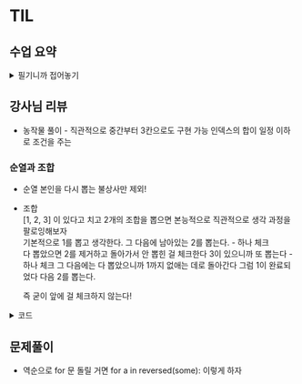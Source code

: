 # TIL

## 수업 요약

<details>
<summary>필기니까 접어놓기</summary>

### 2-dimensional list 이차원 배열  
 - [[0] * 4] * 3 형태로 선언 하지 마라. 조작하면 문제생김  
  왜? 참조를 3번 반복하는 형태  
  [[0]*4 for _ in range(3)] 으로 선언해야한다
  
- 지그재그 순회?  
  if else로 구현도 가능하지만   
  인덱스를 j+(m-1-2* j)*(i%2) 따위로 조절 가능

- 델타를 이용한 2차원 배열 탐색   
  탐색할 인덱스 방향에 따라 더할 값 리스트를 만든다   
di = [0, 1, 0, -1]  
dj = [1, 0, -1, 0]  
강사님 규칙은 오른쪽 방향에서 시계방향으로 순서 

- 경계조건의 경우,  
  if 0<=ni<N and 0<=nj<N:   
  형태일 때만 발동하게 구성하면 된다

- 범위가 길어질거면 + 하지말고  
for a in range(1,1+N) 하고 di dj에 a를 곱해라.  

- 2차원 탐색을 할때   
  dir = [[0.1], [1,0], [0,-1], [-1,0]] 따위로 만들어서   
  for di, dj in dir:  
  를 만들고 i, j에 대해 더해서 새로운 new_i, new_j를 만들어서 처리 

### Subset Sum 부분집합의 합 문제

- 집합의 부분집합 중에 그 집합의 원소를 모두 더한 값이 0이 있는가 묻는 문제

- 완전검색으로 풀어보려고 하는 것 - 부분집합 전부 생성해보기

- 부분집합의 수 = 원소가 n일떄 2^n  
  왜? 한 원소가 포함 or 포함하지 않음 2가지 선택지가 있어서  
  원소갯수 n번 곱하기

- bit란 새로운 리스트로 포함 여부를 표현  
  [1, 2, 3]의 경우, bit는 [0, 0, 0] 부터 [1, 1, 1]까지 가능하고   
  이를 만들 수 있으면 여기서부터 부분집합을 역으로 만들어낼 수 있다

- bit를 만드는 방법?


  ```python  
  a = [1, 2, 3]
  A = 3
  bit = [0, 0, 0]

  for i in range(2):    
    bit[0] = i  
    for j in range(2):  
      bit[1] = j  
      for k in range(2):  
        bit[2] = k

  for b in range(A):
    if bit[b]:
      print(a[b])
  ```
  로 구현 가능  
  핵심은 if bit[i]로 0일때는 제외하고 1일떄 발동

### 비트 연산자

- 비트 연산자
  ```   
  & : 비트 and   
  | : 비트 or    
  << : 피연산자의 비트 열을 왼쪽으로 이동시킨다    
  >> : 피연산자의 비트 열을 오른쪽으로 이동시킨다
  ```

- 1 << n : 2^n 즉 원소가 n개일 때 모든 부분집합의 수
- i & (1 << j ) : i의 j번째 비트가 1인지 아닌지를 검사

- 따라서 bit 생성해서 부분집합을 쉽게 만드는 법 
  ```python
  arr = [1, 2, 3]
  n = len(arr) 
  
  for i in range(1<<n): # 1<<n 부분집합의 갯수 2^n
    for j in range(n):  # 원소의 수만큼 비트를 비교
      if i & (1<<j):    #  i의 j번 비트가 1인 경우
        print(arr[j], end=", ") # j번의 원소를 출력
    print()
  print()
  ```

  






</details>

## 강사님 리뷰

- 농작물 풀이 - 직관적으로 중간부터 3칸으로도 구현 가능 인덱스의 합이 일정 이하로 조건을 주는

### 순열과 조합

- 순열
  본인을 다시 뽑는 불상사만 제외!

- 조합  
  [1, 2, 3] 이 있다고 치고 2개의 조합을 뽑으면
  본능적으로 직관적으로 생각 과정을 팔로잉해보자  
  기본적으로 1를 뽑고 생각한다. 
  그 다음에 남아있는 2를 뽑는다. - 하나 체크  
  다 뽑았으면 2를 제거하고 돌아가서 안 뽑힌 걸 체크한다
  3이 있으니까 또 뽑는다 - 하나 체크
  그 다음에는 다 뽑았으니까 1까지 없애는 데로 돌아간다
  그럼 1이 완료되었다
  다음 2를 뽑는다.
  
  즉 굳이 앞에 걸 체크하지 않는다!


<details>
<summary>코드</summary>

```python

# 라이브러리가 있긴 하지만 특정 조건으로 활용하기 힘들다

'''
import itertools

numbers = [i for i in range(1,5)]
print(list(itertools.combinations(numbers, 2)))
'''



# 중복순열 중복조합 조합순열, 재귀로 구현해보자



ans = []
M = 3
c = 0 
numbers = [i for i in range(1,5)]
N = len(numbers)
visited = [0]*N


# 재귀의 중요한 부분 - 멈추는 조건 = 탈출조건
#중복 순열

'''
def perm(cnt):
    global c
    if cnt == M:
        print(ans)
        c += 1 # 카운팅해보면 몇 번 재귀했는지 알 수 있음음
        return
    

    for i in range(N):
        ans.append(numbers[i])
        perm(cnt+1)
        #백트래킹 과정 필요하다 1,2,3 다음에 1,2,4가 나오면 좋겠으면 3을 지워야겠지지
        ans.pop()


perm(0)
print(c)
'''

#중복 조합
'''
def comb(cnt, idx):
    if cnt == M:
        print(ans)
        return
    

    for i in range(idx, N):
        ans.append(numbers[i])
        comb(cnt+1, i)
        #i 대신 idx를 생각하면 안 된다. 우리는 탐색 범위가 앞에서 생각 안 했으면 좋겠어
        ans.pop()

comb(0, 0)

'''

#조합
#idx는 시작점, i는 탐색점
#나는 탐색점에서 나자신을 빼고 싶다 즉 i가 하나 더 늘었으면 된다
'''
def comb2(cnt, idx):
    if cnt == M:
        print(ans)
        return
    

    for i in range(idx, N):
        ans.append(numbers[i])
        comb(cnt+1, i+1)
        #i 대신 idx를 생각하면 안 된다. 우리는 탐색 범위가 앞에서 생각 안 했으면 좋겠어
        ans.pop()

comb2(0, 0)

'''

#순열을 만들기 위해 visited리스트 생성 
#탐색했는지 여부를 알려주는 리스트

#순열


def perm2(cnt):
    if cnt == M:
        print(ans)
        return
    

    for i in range(N):
        if not visited[i]:
            visited[i] = 1 #일단 방문함
            ans.append(numbers[i])   
            perm2(cnt+1)
            visited[i] = 0 #해제를 해줌
            ans.pop()
    
perm2(0)
```
</details>


## 문제풀이

- 역순으로 for 문 돌릴 거면 for a in reversed(some):
이렇게 하자
